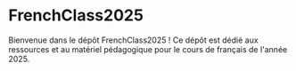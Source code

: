 # FrenchClass2025
Bienvenue dans le dépôt FrenchClass2025 ! 
Ce dépôt est dédié aux ressources et au matériel pédagogique pour le cours de français de l'année 2025.
